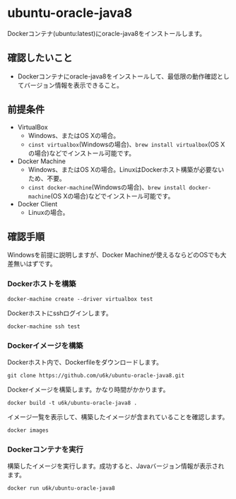 # ubuntu-oracle-java8

Dockerコンテナ(ubuntu:latest)にoracle-java8をインストールします。

## 確認したいこと

* Dockerコンテナにoracle-java8をインストールして、最低限の動作確認としてバージョン情報を表示できること。

## 前提条件

* VirtualBox
    * Windows、またはOS Xの場合。
    * `cinst virtualbox`(Windowsの場合)、`brew install virtualbox`(OS Xの場合)などでインストール可能です。
* Docker Machine
    * Windows、またはOS Xの場合。LinuxはDockerホスト構築が必要ないため、不要。
    * `cinst docker-machine`(Windowsの場合)、`brew install docker-machine`(OS Xの場合)などでインストール可能です。
* Docker Client
    * Linuxの場合。

## 確認手順

Windowsを前提に説明しますが、Docker Machineが使えるならどのOSでも大差無いはずです。

### Dockerホストを構築

```
docker-machine create --driver virtualbox test
```

Dockerホストにsshログインします。

```
docker-machine ssh test
```

### Dockerイメージを構築

Dockerホスト内で、Dockerfileをダウンロードします。

```
git clone https://github.com/u6k/ubuntu-oracle-java8.git
```

Dockerイメージを構築します。かなり時間がかかります。

```
docker build -t u6k/ubuntu-oracle-java8 .
```

イメージ一覧を表示して、構築したイメージが含まれていることを確認します。

```
docker images
```

### Dockerコンテナを実行

構築したイメージを実行します。成功すると、Javaバージョン情報が表示されます。

```
docker run u6k/ubuntu-oracle-java8
```
